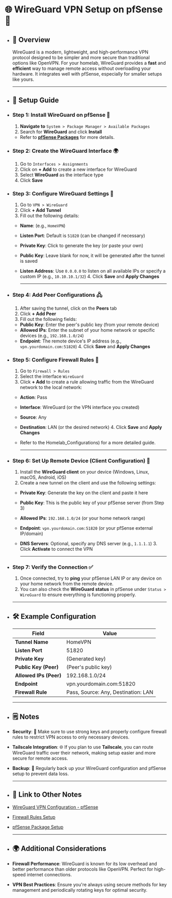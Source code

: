 # 🌐 **WireGuard VPN Setup on pfSense** 🔐
- ## 📝 **Overview**
  WireGuard is a modern, lightweight, and high-performance VPN protocol designed to be simpler and more secure than traditional options like OpenVPN. For your homelab, WireGuard provides a **fast** and **efficient** way to manage remote access without overloading your hardware. It integrates well with pfSense, especially for smaller setups like yours.
  
  ---
- ## 🔧 **Setup Guide**
- ### Step 1: Install WireGuard on pfSense 🚀
  1. **Navigate to** `System > Package Manager > Available Packages`
  2. Search for **WireGuard** and click **Install**
	- Refer to [**pfSense Packages**](link-to-pfsense-packages-note) for more details.
- ### Step 2: Create the WireGuard Interface 🌍
  1. Go to `Interfaces > Assignments`
  2. Click on **+ Add** to create a new interface for WireGuard
  3. Select **WireGuard** as the interface type
  4. Click **Save**
- ### Step 3: Configure WireGuard Settings 🔑
  1. Go to `VPN > WireGuard`
  2. Click **+ Add Tunnel**
  3. Fill out the following details:
	- **Name**: (e.g., `HomeVPN`)
	- **Listen Port**: Default is `51820` (can be changed if necessary)
	- **Private Key**: Click to generate the key (or paste your own)
	- **Public Key**: Leave blank for now, it will be generated after the tunnel is saved
	- **Listen Address**: Use `0.0.0.0` to listen on all available IPs or specify a custom IP (e.g., `10.10.10.1/32`)
	  4. Click **Save** and **Apply Changes**
	  
	  ---
- ### Step 4: Add Peer Configurations 🖧
  1. After saving the tunnel, click on the **Peers** tab
  2. Click **+ Add Peer**
  3. Fill out the following fields:
	- **Public Key**: Enter the peer's public key (from your remote device)
	- **Allowed IPs**: Enter the subnet of your home network or specific devices (e.g., `192.168.1.0/24`)
	- **Endpoint**: The remote device's IP address (e.g., `vpn.yourdomain.com:51820`)
	  4. Click **Save** and **Apply Changes**
- ### Step 5: Configure Firewall Rules 🚧
  1. Go to `Firewall > Rules`
  2. Select the interface `WireGuard`
  3. Click **+ Add** to create a rule allowing traffic from the WireGuard network to the local network:
	- **Action**: Pass
	- **Interface**: WireGuard (or the VPN interface you created)
	- **Source**: Any
	- **Destination**: LAN (or the desired network)
	  4. Click **Save** and **Apply Changes**
	- Refer to the Homelab_Configurations) for a more detailed guide.
	  
	  ---
- ### Step 6: Set Up Remote Device (Client Configuration) 📱
  1. Install the **WireGuard client** on your device (Windows, Linux, macOS, Android, iOS)
  2. Create a new tunnel on the client and use the following settings:
	- **Private Key**: Generate the key on the client and paste it here
	- **Public Key**: This is the public key of your pfSense server (from Step 3)
	- **Allowed IPs**: `192.168.1.0/24` (or your home network range)
	- **Endpoint**: `vpn.yourdomain.com:51820` (or your pfSense external IP/domain)
	- **DNS Servers**: Optional, specify any DNS server (e.g., `1.1.1.1`)
	  3. Click **Activate** to connect the VPN
	  
	  ---
- ### Step 7: Verify the Connection ✅
  1. Once connected, try to **ping** your pfSense LAN IP or any device on your home network from the remote device.
  2. You can also check the **WireGuard status** in pfSense under `Status > WireGuard` to ensure everything is functioning properly.
  
  ---
- ## 🛠️ **Example Configuration**
  
  | **Field**           | **Value**                     |
  |---------------------|-------------------------------|
  | **Tunnel Name**      | HomeVPN                       |
  | **Listen Port**      | 51820                         |
  | **Private Key**      | (Generated key)               |
  | **Public Key (Peer)**| (Peer's public key)           |
  | **Allowed IPs (Peer)** | 192.168.1.0/24               |
  | **Endpoint**         | vpn.yourdomain.com:51820      |
  | **Firewall Rule**    | Pass, Source: Any, Destination: LAN |
  
  ---
- ## 🗒️ **Notes**
- **Security**: 🔐 Make sure to use strong keys and properly configure firewall rules to restrict VPN access to only necessary devices.
- **Tailscale Integration**: 🌐 If you plan to use **Tailscale**, you can route WireGuard traffic over their network, making setup easier and more secure for remote access.
- **Backup**: 💾 Regularly back up your WireGuard configuration and pfSense setup to prevent data loss.
  
  ---
- ## 🔗 **Link to Other Notes**
- [WireGuard VPN Configuration - pfSense](VPN)
- [Firewall Rules Setup](Homelab_Configurations)
- [pfSense Package Setup](link-to-pfsense-package-note)
  
  ---
- ## 🌍 **Additional Considerations**
- **Firewall Performance**: WireGuard is known for its low overhead and better performance than older protocols like OpenVPN. Perfect for high-speed internet connections.
- **VPN Best Practices**: Ensure you're always using secure methods for key management and periodically rotating keys for optimal security.
